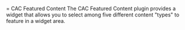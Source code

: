 = CAC Featured Content
The CAC Featured Content plugin provides a widget that allows you to select among five different content "types" to feature in a widget area. 

